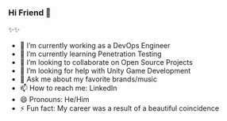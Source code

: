 ### Hi Friend 👋

✨✨ 

- 🔭 I’m currently working as a DevOps Engineer
- 🌱 I’m currently learning Penetration Testing
- 👯 I’m looking to collaborate on Open Source Projects
- 🤔 I’m looking for help with Unity Game Development
- 💬 Ask me about my favorite brands/music
- 📫 How to reach me: LinkedIn 
- 😄 Pronouns: He/Him
- ⚡ Fun fact: My career was a result of a beautiful coincidence



